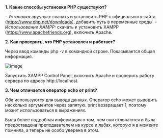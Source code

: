 **1. Какие способы установки PHP существуют?**

_- Установка вручную:_ скачать и установить PHP с официального сайта (https://www.php.net/downloads), добавить путь в переменные среды.
_- Использование XAMPP:_ скачать и установить XAMPP (https://www.apachefriends.org), включить Apache.

**2. Как проверить, что PHP установлен и работает?**

Через ввод команды php -v в командной строке. Показывается общая информация.

![image](https://github.com/user-attachments/assets/1cfc2c27-7860-4d6c-a902-201f3e8cf6ff)

Запустить XAMPP Control Panel, включить Apache и проверить работу сервера по адресу http://localhost.

**3. Чем отличается оператор echo от print?**

Оба используются для вывода данных.
Оператор echo может выводить несколько аргументов через запятую.
print возвращает 1, поэтому может использоваться в выражениях.

Была более подробная информация о том, чем они отличаются и была предоставдена преподавателем на курсе и лабах, которую я в моменте помнила, а теперь не особо уверена в этом. 
